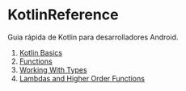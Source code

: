 # KotlinReference
Guia rápida  de Kotlin para desarrolladores Android.
<br>
1. [Kotlin Basics](https://github.com/swlozano/KotlinReference/blob/5a274587ddd5878d8132bda8e6c495e070ff49e3/Kotlin%20Basics.md) 
2. [Functions](https://github.com/swlozano/KotlinReference/blob/main/Functions.md)
3. [Working With Types](https://github.com/swlozano/KotlinReference/blob/7d6ffbb3d2359cbed9cc4b06b5f9873a0fbd06b1/Working%20with%20Types.md)
4. [Lambdas and Higher Order Functions](https://github.com/swlozano/KotlinReference/blob/7d6ffbb3d2359cbed9cc4b06b5f9873a0fbd06b1/Lambdas%20and%20Higher%20Order%20Functions.md)
